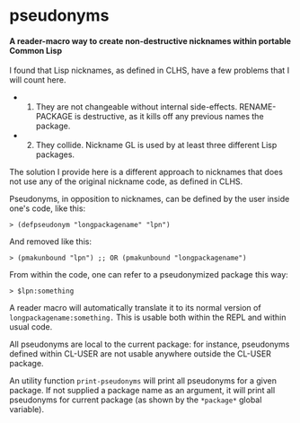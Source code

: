 # pseudonyms
#### A reader-macro way to create non-destructive nicknames within portable Common Lisp

I found that Lisp nicknames, as defined in CLHS, have a few problems that I
will count here.

* 1) They are not changeable without internal side-effects. RENAME-PACKAGE is destructive, as it kills off any previous names the package.
* 2) They collide. Nickname GL is used by at least three different Lisp packages.

The solution I provide here is a different approach to nicknames that does not use any of the original nickname code, as defined in CLHS.

Pseudonyms, in opposition to nicknames, can be defined by the user inside one's code, like this:
```common-lisp
> (defpseudonym "longpackagename" "lpn")
```

And removed like this:
```common-lisp
> (pmakunbound "lpn") ;; OR (pmakunbound "longpackagename")
```

From within the code, one can refer to a pseudonymized package this way:
```common-lisp
> $lpn:something
```
A reader macro will automatically translate it to its normal version of `longpackagename:something.` This is usable both within the REPL and within usual code.

All pseudonyms are local to the current package: for instance, pseudonyms defined within CL-USER are not usable anywhere outside the CL-USER package.

An utility function `print-pseudonyms` will print all pseudonyms for a given package. If not supplied a package name as an argument, it will print all pseudonyms for current package (as shown by the `*package*` global variable).
